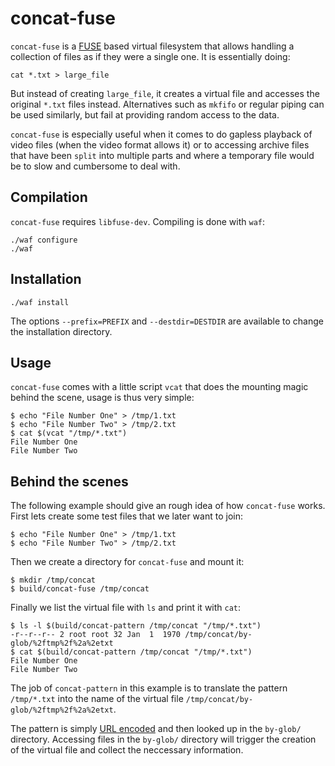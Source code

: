 concat-fuse
===========

`concat-fuse` is a [FUSE](http://fuse.sourceforge.net/) based virtual
filesystem that allows handling a collection of files as if they were
a single one. It is essentially doing:

    cat *.txt > large_file

But instead of creating `large_file`, it creates a virtual file and
accesses the original `*.txt` files instead. Alternatives such as
`mkfifo` or regular piping can be used similarly, but fail at
providing random access to the data.

`concat-fuse` is especially useful when it comes to do gapless
playback of video files (when the video format allows it) or to
accessing archive files that have been `split` into multiple parts and
where a temporary file would be to slow and cumbersome to deal with.


Compilation
-----------

`concat-fuse` requires `libfuse-dev`. Compiling is done with `waf`:

    ./waf configure
    ./waf


Installation
------------

    ./waf install

The options `--prefix=PREFIX` and `--destdir=DESTDIR` are available to
change the installation directory.


Usage
-----

`concat-fuse` comes with a little script `vcat` that does the mounting
magic behind the scene, usage is thus very simple:

    $ echo "File Number One" > /tmp/1.txt
    $ echo "File Number Two" > /tmp/2.txt
    $ cat $(vcat "/tmp/*.txt")
    File Number One
    File Number Two


Behind the scenes
-----------------

The following example should give an rough idea of how `concat-fuse`
works. First lets create some test files that we later want to join:

    $ echo "File Number One" > /tmp/1.txt
    $ echo "File Number Two" > /tmp/2.txt

Then we create a directory for `concat-fuse` and mount it:

    $ mkdir /tmp/concat
    $ build/concat-fuse /tmp/concat

Finally we list the virtual file with `ls` and print it with `cat`:

    $ ls -l $(build/concat-pattern /tmp/concat "/tmp/*.txt")
    -r--r--r-- 2 root root 32 Jan  1  1970 /tmp/concat/by-glob/%2ftmp%2f%2a%2etxt
    $ cat $(build/concat-pattern /tmp/concat "/tmp/*.txt")
    File Number One
    File Number Two

The job of `concat-pattern` in this example is to translate the
pattern `/tmp/*.txt` into the name of the virtual file
`/tmp/concat/by-glob/%2ftmp%2f%2a%2etxt`.

The pattern is simply
[URL encoded](http://en.wikipedia.org/wiki/Percent-encoding) and then
looked up in the `by-glob/` directory. Accessing files in the
`by-glob/` directory will trigger the creation of the virtual file and
collect the neccessary information.
